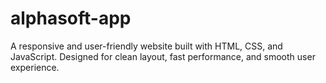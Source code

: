# alphasoft-app
A responsive and user-friendly website built with HTML, CSS, and JavaScript. Designed for clean layout, fast performance, and smooth user experience.
